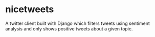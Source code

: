 # nicetweets
A twitter client built with Django which filters tweets using sentiment analysis and only shows positive tweets about a given topic.
